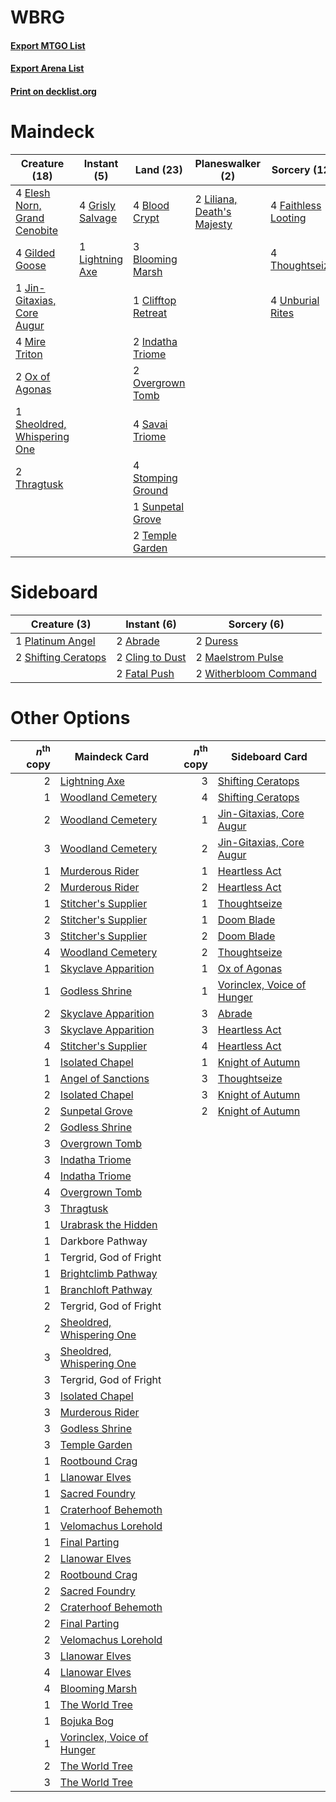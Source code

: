 # WBRG

#### [Export MTGO List](../collection/WBRG/WBRG.txt)
#### [Export Arena List](../collection/WBRG/WBRG_arena.txt)
#### [Print on decklist.org](http://decklist.org/?deckmain=4%09Blood%20Crypt%0A3%09Blooming%20Marsh%0A1%09Clifftop%20Retreat%0A4%09Elesh%20Norn,%20Grand%20Cenobite%0A4%09Faithless%20Looting%0A4%09Gilded%20Goose%0A4%09Grisly%20Salvage%0A2%09Indatha%20Triome%0A1%09Jin-Gitaxias,%20Core%20Augur%0A1%09Lightning%20Axe%0A2%09Liliana,%20Death's%20Majesty%0A4%09Mire%20Triton%0A2%09Overgrown%20Tomb%0A2%09Ox%20of%20Agonas%0A4%09Savai%20Triome%0A1%09Sheoldred,%20Whispering%20One%0A4%09Stomping%20Ground%0A1%09Sunpetal%20Grove%0A2%09Temple%20Garden%0A4%09Thoughtseize%0A2%09Thragtusk%0A4%09Unburial%20Rites&deckside=2%09Abrade%0A2%09Cling%20to%20Dust%0A2%09Duress%0A2%09Fatal%20Push%0A2%09Maelstrom%20Pulse%0A1%09Platinum%20Angel%0A2%09Shifting%20Ceratops%0A2%09Witherbloom%20Command)
# Maindeck

|                                             Creature (18)                                             |                                        Instant (5)                                        |                                          Land (23)                                          |                                          Planeswalker (2)                                           |                                         Sorcery (12)                                         |
|-------------------------------------------------------------------------------------------------------|-------------------------------------------------------------------------------------------|---------------------------------------------------------------------------------------------|-----------------------------------------------------------------------------------------------------|----------------------------------------------------------------------------------------------|
|4 [Elesh Norn, Grand Cenobite](http://gatherer.wizards.com/Pages/Card/Details.aspx?multiverseid=438584)|4 [Grisly Salvage](http://gatherer.wizards.com/Pages/Card/Details.aspx?multiverseid=405253)|4 [Blood Crypt](http://gatherer.wizards.com/Pages/Card/Details.aspx?multiverseid=97102)      |2 [Liliana, Death's Majesty](http://gatherer.wizards.com/Pages/Card/Details.aspx?multiverseid=426799)|4 [Faithless Looting](http://gatherer.wizards.com/Pages/Card/Details.aspx?multiverseid=389512)|
|4 [Gilded Goose](http://gatherer.wizards.com/Pages/Card/Details.aspx?multiverseid=473122)              |1 [Lightning Axe](http://gatherer.wizards.com/Pages/Card/Details.aspx?multiverseid=409925) |3 [Blooming Marsh](http://gatherer.wizards.com/Pages/Card/Details.aspx?multiverseid=417816)  |                                                                                                     |4 [Thoughtseize](http://gatherer.wizards.com/Pages/Card/Details.aspx?multiverseid=438676)     |
|1 [Jin-Gitaxias, Core Augur](http://gatherer.wizards.com/Pages/Card/Details.aspx?multiverseid=438628)  |                                                                                           |1 [Clifftop Retreat](http://gatherer.wizards.com/Pages/Card/Details.aspx?multiverseid=443127)|                                                                                                     |4 [Unburial Rites](http://gatherer.wizards.com/Pages/Card/Details.aspx?multiverseid=227087)   |
|4 [Mire Triton](http://gatherer.wizards.com/Pages/Card/Details.aspx?multiverseid=476356)               |                                                                                           |2 [Indatha Triome](http://gatherer.wizards.com/Pages/Card/Details.aspx?multiverseid=479768)  |                                                                                                     |                                                                                              |
|2 [Ox of Agonas](http://gatherer.wizards.com/Pages/Card/Details.aspx?multiverseid=476398)              |                                                                                           |2 [Overgrown Tomb](http://gatherer.wizards.com/Pages/Card/Details.aspx?multiverseid=405103)  |                                                                                                     |                                                                                              |
|1 [Sheoldred, Whispering One](http://gatherer.wizards.com/Pages/Card/Details.aspx?multiverseid=438674) |                                                                                           |4 [Savai Triome](http://gatherer.wizards.com/Pages/Card/Details.aspx?multiverseid=479773)    |                                                                                                     |                                                                                              |
|2 [Thragtusk](http://gatherer.wizards.com/Pages/Card/Details.aspx?multiverseid=430614)                 |                                                                                           |4 [Stomping Ground](http://gatherer.wizards.com/Pages/Card/Details.aspx?multiverseid=405110) |                                                                                                     |                                                                                              |
|                                                                                                       |                                                                                           |1 [Sunpetal Grove](http://gatherer.wizards.com/Pages/Card/Details.aspx?multiverseid=420946)  |                                                                                                     |                                                                                              |
|                                                                                                       |                                                                                           |2 [Temple Garden](http://gatherer.wizards.com/Pages/Card/Details.aspx?multiverseid=405112)   |                                                                                                     |                                                                                              |


# Sideboard

|                                         Creature (3)                                         |                                       Instant (6)                                        |                                          Sorcery (6)                                           |
|----------------------------------------------------------------------------------------------|------------------------------------------------------------------------------------------|------------------------------------------------------------------------------------------------|
|1 [Platinum Angel](http://gatherer.wizards.com/Pages/Card/Details.aspx?multiverseid=106537)   |2 [Abrade](http://gatherer.wizards.com/Pages/Card/Details.aspx?multiverseid=430772)       |2 [Duress](http://gatherer.wizards.com/Pages/Card/Details.aspx?multiverseid=14557)              |
|2 [Shifting Ceratops](http://gatherer.wizards.com/Pages/Card/Details.aspx?multiverseid=466948)|2 [Cling to Dust](http://gatherer.wizards.com/Pages/Card/Details.aspx?multiverseid=476338)|2 [Maelstrom Pulse](http://gatherer.wizards.com/Pages/Card/Details.aspx?multiverseid=180613)    |
|                                                                                              |2 [Fatal Push](http://gatherer.wizards.com/Pages/Card/Details.aspx?multiverseid=423724)   |2 [Witherbloom Command](http://gatherer.wizards.com/Pages/Card/Details.aspx?multiverseid=513740)|


# Other Options

|*n*<sup>th</sup> copy|                                            Maindeck Card                                            |*n*<sup>th</sup> copy|                                           Sideboard Card                                            |
|--------------------:|-----------------------------------------------------------------------------------------------------|--------------------:|-----------------------------------------------------------------------------------------------------|
|                    2|[Lightning Axe](http://gatherer.wizards.com/Pages/Card/Details.aspx?multiverseid=409925)             |                    3|[Shifting Ceratops](http://gatherer.wizards.com/Pages/Card/Details.aspx?multiverseid=466948)         |
|                    1|[Woodland Cemetery](http://gatherer.wizards.com/Pages/Card/Details.aspx?multiverseid=443136)         |                    4|[Shifting Ceratops](http://gatherer.wizards.com/Pages/Card/Details.aspx?multiverseid=466948)         |
|                    2|[Woodland Cemetery](http://gatherer.wizards.com/Pages/Card/Details.aspx?multiverseid=443136)         |                    1|[Jin-Gitaxias, Core Augur](http://gatherer.wizards.com/Pages/Card/Details.aspx?multiverseid=438628)  |
|                    3|[Woodland Cemetery](http://gatherer.wizards.com/Pages/Card/Details.aspx?multiverseid=443136)         |                    2|[Jin-Gitaxias, Core Augur](http://gatherer.wizards.com/Pages/Card/Details.aspx?multiverseid=438628)  |
|                    1|[Murderous Rider](http://gatherer.wizards.com/Pages/Card/Details.aspx?multiverseid=473059)           |                    1|[Heartless Act](http://gatherer.wizards.com/Pages/Card/Details.aspx?multiverseid=479611)             |
|                    2|[Murderous Rider](http://gatherer.wizards.com/Pages/Card/Details.aspx?multiverseid=473059)           |                    2|[Heartless Act](http://gatherer.wizards.com/Pages/Card/Details.aspx?multiverseid=479611)             |
|                    1|[Stitcher's Supplier](http://gatherer.wizards.com/Pages/Card/Details.aspx?multiverseid=447257)       |                    1|[Thoughtseize](http://gatherer.wizards.com/Pages/Card/Details.aspx?multiverseid=438676)              |
|                    2|[Stitcher's Supplier](http://gatherer.wizards.com/Pages/Card/Details.aspx?multiverseid=447257)       |                    1|[Doom Blade](http://gatherer.wizards.com/Pages/Card/Details.aspx?multiverseid=247322)                |
|                    3|[Stitcher's Supplier](http://gatherer.wizards.com/Pages/Card/Details.aspx?multiverseid=447257)       |                    2|[Doom Blade](http://gatherer.wizards.com/Pages/Card/Details.aspx?multiverseid=247322)                |
|                    4|[Woodland Cemetery](http://gatherer.wizards.com/Pages/Card/Details.aspx?multiverseid=443136)         |                    2|[Thoughtseize](http://gatherer.wizards.com/Pages/Card/Details.aspx?multiverseid=438676)              |
|                    1|[Skyclave Apparition](http://gatherer.wizards.com/Pages/Card/Details.aspx?multiverseid=495603)       |                    1|[Ox of Agonas](http://gatherer.wizards.com/Pages/Card/Details.aspx?multiverseid=476398)              |
|                    1|[Godless Shrine](http://gatherer.wizards.com/Pages/Card/Details.aspx?multiverseid=405099)            |                    1|[Vorinclex, Voice of Hunger](http://gatherer.wizards.com/Pages/Card/Details.aspx?multiverseid=438755)|
|                    2|[Skyclave Apparition](http://gatherer.wizards.com/Pages/Card/Details.aspx?multiverseid=495603)       |                    3|[Abrade](http://gatherer.wizards.com/Pages/Card/Details.aspx?multiverseid=430772)                    |
|                    3|[Skyclave Apparition](http://gatherer.wizards.com/Pages/Card/Details.aspx?multiverseid=495603)       |                    3|[Heartless Act](http://gatherer.wizards.com/Pages/Card/Details.aspx?multiverseid=479611)             |
|                    4|[Stitcher's Supplier](http://gatherer.wizards.com/Pages/Card/Details.aspx?multiverseid=447257)       |                    4|[Heartless Act](http://gatherer.wizards.com/Pages/Card/Details.aspx?multiverseid=479611)             |
|                    1|[Isolated Chapel](http://gatherer.wizards.com/Pages/Card/Details.aspx?multiverseid=443129)           |                    1|[Knight of Autumn](http://gatherer.wizards.com/Pages/Card/Details.aspx?multiverseid=452933)          |
|                    1|[Angel of Sanctions](http://gatherer.wizards.com/Pages/Card/Details.aspx?multiverseid=426703)        |                    3|[Thoughtseize](http://gatherer.wizards.com/Pages/Card/Details.aspx?multiverseid=438676)              |
|                    2|[Isolated Chapel](http://gatherer.wizards.com/Pages/Card/Details.aspx?multiverseid=443129)           |                    3|[Knight of Autumn](http://gatherer.wizards.com/Pages/Card/Details.aspx?multiverseid=452933)          |
|                    2|[Sunpetal Grove](http://gatherer.wizards.com/Pages/Card/Details.aspx?multiverseid=420946)            |                    2|[Knight of Autumn](http://gatherer.wizards.com/Pages/Card/Details.aspx?multiverseid=452933)          |
|                    2|[Godless Shrine](http://gatherer.wizards.com/Pages/Card/Details.aspx?multiverseid=405099)            |                     |                                                                                                     |
|                    3|[Overgrown Tomb](http://gatherer.wizards.com/Pages/Card/Details.aspx?multiverseid=405103)            |                     |                                                                                                     |
|                    3|[Indatha Triome](http://gatherer.wizards.com/Pages/Card/Details.aspx?multiverseid=479768)            |                     |                                                                                                     |
|                    4|[Indatha Triome](http://gatherer.wizards.com/Pages/Card/Details.aspx?multiverseid=479768)            |                     |                                                                                                     |
|                    4|[Overgrown Tomb](http://gatherer.wizards.com/Pages/Card/Details.aspx?multiverseid=405103)            |                     |                                                                                                     |
|                    3|[Thragtusk](http://gatherer.wizards.com/Pages/Card/Details.aspx?multiverseid=430614)                 |                     |                                                                                                     |
|                    1|[Urabrask the Hidden](http://gatherer.wizards.com/Pages/Card/Details.aspx?multiverseid=438718)       |                     |                                                                                                     |
|                    1|Darkbore Pathway                                                                                     |                     |                                                                                                     |
|                    1|Tergrid, God of Fright                                                                               |                     |                                                                                                     |
|                    1|[Brightclimb Pathway](http://gatherer.wizards.com/Pages/Card/Details.aspx?multiverseid=491911)       |                     |                                                                                                     |
|                    1|[Branchloft Pathway](http://gatherer.wizards.com/Pages/Card/Details.aspx?multiverseid=491909)        |                     |                                                                                                     |
|                    2|Tergrid, God of Fright                                                                               |                     |                                                                                                     |
|                    2|[Sheoldred, Whispering One](http://gatherer.wizards.com/Pages/Card/Details.aspx?multiverseid=438674) |                     |                                                                                                     |
|                    3|[Sheoldred, Whispering One](http://gatherer.wizards.com/Pages/Card/Details.aspx?multiverseid=438674) |                     |                                                                                                     |
|                    3|Tergrid, God of Fright                                                                               |                     |                                                                                                     |
|                    3|[Isolated Chapel](http://gatherer.wizards.com/Pages/Card/Details.aspx?multiverseid=443129)           |                     |                                                                                                     |
|                    3|[Murderous Rider](http://gatherer.wizards.com/Pages/Card/Details.aspx?multiverseid=473059)           |                     |                                                                                                     |
|                    3|[Godless Shrine](http://gatherer.wizards.com/Pages/Card/Details.aspx?multiverseid=405099)            |                     |                                                                                                     |
|                    3|[Temple Garden](http://gatherer.wizards.com/Pages/Card/Details.aspx?multiverseid=405112)             |                     |                                                                                                     |
|                    1|[Rootbound Crag](http://gatherer.wizards.com/Pages/Card/Details.aspx?multiverseid=420934)            |                     |                                                                                                     |
|                    1|[Llanowar Elves](http://gatherer.wizards.com/Pages/Card/Details.aspx?multiverseid=129626)            |                     |                                                                                                     |
|                    1|[Sacred Foundry](http://gatherer.wizards.com/Pages/Card/Details.aspx?multiverseid=405106)            |                     |                                                                                                     |
|                    1|[Craterhoof Behemoth](http://gatherer.wizards.com/Pages/Card/Details.aspx?multiverseid=240027)       |                     |                                                                                                     |
|                    1|[Velomachus Lorehold](http://gatherer.wizards.com/Pages/Card/Details.aspx?multiverseid=513737)       |                     |                                                                                                     |
|                    1|[Final Parting](http://gatherer.wizards.com/Pages/Card/Details.aspx?multiverseid=442981)             |                     |                                                                                                     |
|                    2|[Llanowar Elves](http://gatherer.wizards.com/Pages/Card/Details.aspx?multiverseid=129626)            |                     |                                                                                                     |
|                    2|[Rootbound Crag](http://gatherer.wizards.com/Pages/Card/Details.aspx?multiverseid=420934)            |                     |                                                                                                     |
|                    2|[Sacred Foundry](http://gatherer.wizards.com/Pages/Card/Details.aspx?multiverseid=405106)            |                     |                                                                                                     |
|                    2|[Craterhoof Behemoth](http://gatherer.wizards.com/Pages/Card/Details.aspx?multiverseid=240027)       |                     |                                                                                                     |
|                    2|[Final Parting](http://gatherer.wizards.com/Pages/Card/Details.aspx?multiverseid=442981)             |                     |                                                                                                     |
|                    2|[Velomachus Lorehold](http://gatherer.wizards.com/Pages/Card/Details.aspx?multiverseid=513737)       |                     |                                                                                                     |
|                    3|[Llanowar Elves](http://gatherer.wizards.com/Pages/Card/Details.aspx?multiverseid=129626)            |                     |                                                                                                     |
|                    4|[Llanowar Elves](http://gatherer.wizards.com/Pages/Card/Details.aspx?multiverseid=129626)            |                     |                                                                                                     |
|                    4|[Blooming Marsh](http://gatherer.wizards.com/Pages/Card/Details.aspx?multiverseid=417816)            |                     |                                                                                                     |
|                    1|[The World Tree](http://gatherer.wizards.com/Pages/Card/Details.aspx?multiverseid=503895)            |                     |                                                                                                     |
|                    1|[Bojuka Bog](http://gatherer.wizards.com/Pages/Card/Details.aspx?multiverseid=376269)                |                     |                                                                                                     |
|                    1|[Vorinclex, Voice of Hunger](http://gatherer.wizards.com/Pages/Card/Details.aspx?multiverseid=438755)|                     |                                                                                                     |
|                    2|[The World Tree](http://gatherer.wizards.com/Pages/Card/Details.aspx?multiverseid=503895)            |                     |                                                                                                     |
|                    3|[The World Tree](http://gatherer.wizards.com/Pages/Card/Details.aspx?multiverseid=503895)            |                     |                                                                                                     |

